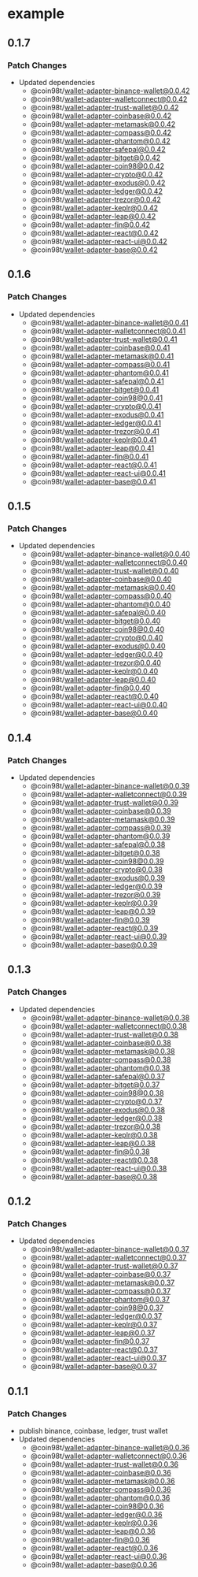 # example

## 0.1.7

### Patch Changes

- Updated dependencies
  - @coin98t/wallet-adapter-binance-wallet@0.0.42
  - @coin98t/wallet-adapter-walletconnect@0.0.42
  - @coin98t/wallet-adapter-trust-wallet@0.0.42
  - @coin98t/wallet-adapter-coinbase@0.0.42
  - @coin98t/wallet-adapter-metamask@0.0.42
  - @coin98t/wallet-adapter-compass@0.0.42
  - @coin98t/wallet-adapter-phantom@0.0.42
  - @coin98t/wallet-adapter-safepal@0.0.42
  - @coin98t/wallet-adapter-bitget@0.0.42
  - @coin98t/wallet-adapter-coin98@0.0.42
  - @coin98t/wallet-adapter-crypto@0.0.42
  - @coin98t/wallet-adapter-exodus@0.0.42
  - @coin98t/wallet-adapter-ledger@0.0.42
  - @coin98t/wallet-adapter-trezor@0.0.42
  - @coin98t/wallet-adapter-keplr@0.0.42
  - @coin98t/wallet-adapter-leap@0.0.42
  - @coin98t/wallet-adapter-fin@0.0.42
  - @coin98t/wallet-adapter-react@0.0.42
  - @coin98t/wallet-adapter-react-ui@0.0.42
  - @coin98t/wallet-adapter-base@0.0.42

## 0.1.6

### Patch Changes

- Updated dependencies
  - @coin98t/wallet-adapter-binance-wallet@0.0.41
  - @coin98t/wallet-adapter-walletconnect@0.0.41
  - @coin98t/wallet-adapter-trust-wallet@0.0.41
  - @coin98t/wallet-adapter-coinbase@0.0.41
  - @coin98t/wallet-adapter-metamask@0.0.41
  - @coin98t/wallet-adapter-compass@0.0.41
  - @coin98t/wallet-adapter-phantom@0.0.41
  - @coin98t/wallet-adapter-safepal@0.0.41
  - @coin98t/wallet-adapter-bitget@0.0.41
  - @coin98t/wallet-adapter-coin98@0.0.41
  - @coin98t/wallet-adapter-crypto@0.0.41
  - @coin98t/wallet-adapter-exodus@0.0.41
  - @coin98t/wallet-adapter-ledger@0.0.41
  - @coin98t/wallet-adapter-trezor@0.0.41
  - @coin98t/wallet-adapter-keplr@0.0.41
  - @coin98t/wallet-adapter-leap@0.0.41
  - @coin98t/wallet-adapter-fin@0.0.41
  - @coin98t/wallet-adapter-react@0.0.41
  - @coin98t/wallet-adapter-react-ui@0.0.41
  - @coin98t/wallet-adapter-base@0.0.41

## 0.1.5

### Patch Changes

- Updated dependencies
  - @coin98t/wallet-adapter-binance-wallet@0.0.40
  - @coin98t/wallet-adapter-walletconnect@0.0.40
  - @coin98t/wallet-adapter-trust-wallet@0.0.40
  - @coin98t/wallet-adapter-coinbase@0.0.40
  - @coin98t/wallet-adapter-metamask@0.0.40
  - @coin98t/wallet-adapter-compass@0.0.40
  - @coin98t/wallet-adapter-phantom@0.0.40
  - @coin98t/wallet-adapter-safepal@0.0.40
  - @coin98t/wallet-adapter-bitget@0.0.40
  - @coin98t/wallet-adapter-coin98@0.0.40
  - @coin98t/wallet-adapter-crypto@0.0.40
  - @coin98t/wallet-adapter-exodus@0.0.40
  - @coin98t/wallet-adapter-ledger@0.0.40
  - @coin98t/wallet-adapter-trezor@0.0.40
  - @coin98t/wallet-adapter-keplr@0.0.40
  - @coin98t/wallet-adapter-leap@0.0.40
  - @coin98t/wallet-adapter-fin@0.0.40
  - @coin98t/wallet-adapter-react@0.0.40
  - @coin98t/wallet-adapter-react-ui@0.0.40
  - @coin98t/wallet-adapter-base@0.0.40

## 0.1.4

### Patch Changes

- Updated dependencies
  - @coin98t/wallet-adapter-binance-wallet@0.0.39
  - @coin98t/wallet-adapter-walletconnect@0.0.39
  - @coin98t/wallet-adapter-trust-wallet@0.0.39
  - @coin98t/wallet-adapter-coinbase@0.0.39
  - @coin98t/wallet-adapter-metamask@0.0.39
  - @coin98t/wallet-adapter-compass@0.0.39
  - @coin98t/wallet-adapter-phantom@0.0.39
  - @coin98t/wallet-adapter-safepal@0.0.38
  - @coin98t/wallet-adapter-bitget@0.0.38
  - @coin98t/wallet-adapter-coin98@0.0.39
  - @coin98t/wallet-adapter-crypto@0.0.38
  - @coin98t/wallet-adapter-exodus@0.0.39
  - @coin98t/wallet-adapter-ledger@0.0.39
  - @coin98t/wallet-adapter-trezor@0.0.39
  - @coin98t/wallet-adapter-keplr@0.0.39
  - @coin98t/wallet-adapter-leap@0.0.39
  - @coin98t/wallet-adapter-fin@0.0.39
  - @coin98t/wallet-adapter-react@0.0.39
  - @coin98t/wallet-adapter-react-ui@0.0.39
  - @coin98t/wallet-adapter-base@0.0.39

## 0.1.3

### Patch Changes

- Updated dependencies
  - @coin98t/wallet-adapter-binance-wallet@0.0.38
  - @coin98t/wallet-adapter-walletconnect@0.0.38
  - @coin98t/wallet-adapter-trust-wallet@0.0.38
  - @coin98t/wallet-adapter-coinbase@0.0.38
  - @coin98t/wallet-adapter-metamask@0.0.38
  - @coin98t/wallet-adapter-compass@0.0.38
  - @coin98t/wallet-adapter-phantom@0.0.38
  - @coin98t/wallet-adapter-safepal@0.0.37
  - @coin98t/wallet-adapter-bitget@0.0.37
  - @coin98t/wallet-adapter-coin98@0.0.38
  - @coin98t/wallet-adapter-crypto@0.0.37
  - @coin98t/wallet-adapter-exodus@0.0.38
  - @coin98t/wallet-adapter-ledger@0.0.38
  - @coin98t/wallet-adapter-trezor@0.0.38
  - @coin98t/wallet-adapter-keplr@0.0.38
  - @coin98t/wallet-adapter-leap@0.0.38
  - @coin98t/wallet-adapter-fin@0.0.38
  - @coin98t/wallet-adapter-react@0.0.38
  - @coin98t/wallet-adapter-react-ui@0.0.38
  - @coin98t/wallet-adapter-base@0.0.38

## 0.1.2

### Patch Changes

- Updated dependencies
  - @coin98t/wallet-adapter-binance-wallet@0.0.37
  - @coin98t/wallet-adapter-walletconnect@0.0.37
  - @coin98t/wallet-adapter-trust-wallet@0.0.37
  - @coin98t/wallet-adapter-coinbase@0.0.37
  - @coin98t/wallet-adapter-metamask@0.0.37
  - @coin98t/wallet-adapter-compass@0.0.37
  - @coin98t/wallet-adapter-phantom@0.0.37
  - @coin98t/wallet-adapter-coin98@0.0.37
  - @coin98t/wallet-adapter-ledger@0.0.37
  - @coin98t/wallet-adapter-keplr@0.0.37
  - @coin98t/wallet-adapter-leap@0.0.37
  - @coin98t/wallet-adapter-fin@0.0.37
  - @coin98t/wallet-adapter-react@0.0.37
  - @coin98t/wallet-adapter-react-ui@0.0.37
  - @coin98t/wallet-adapter-base@0.0.37

## 0.1.1

### Patch Changes

- publish binance, coinbase, ledger, trust wallet
- Updated dependencies
  - @coin98t/wallet-adapter-binance-wallet@0.0.36
  - @coin98t/wallet-adapter-walletconnect@0.0.36
  - @coin98t/wallet-adapter-trust-wallet@0.0.36
  - @coin98t/wallet-adapter-coinbase@0.0.36
  - @coin98t/wallet-adapter-metamask@0.0.36
  - @coin98t/wallet-adapter-compass@0.0.36
  - @coin98t/wallet-adapter-phantom@0.0.36
  - @coin98t/wallet-adapter-coin98@0.0.36
  - @coin98t/wallet-adapter-ledger@0.0.36
  - @coin98t/wallet-adapter-keplr@0.0.36
  - @coin98t/wallet-adapter-leap@0.0.36
  - @coin98t/wallet-adapter-fin@0.0.36
  - @coin98t/wallet-adapter-react@0.0.36
  - @coin98t/wallet-adapter-react-ui@0.0.36
  - @coin98t/wallet-adapter-base@0.0.36
